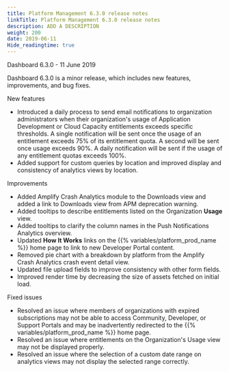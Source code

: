 ```yaml
---
title: Platform Management 6.3.0 release notes
linkTitle: Platform Management 6.3.0 release notes
description: ADD A DESCRIPTION
weight: 200
date: 2019-06-11
Hide_readingtime: true
---
```


Dashboard 6.3.0 - 11 June 2019

Dashboard 6.3.0 is a minor release, which includes new features, improvements, and bug fixes.

New features

* Introduced a daily process to send email notifications to organization administrators when their organization's usage of Application Development or Cloud Capacity entitlements exceeds specific thresholds. A single notification will be sent once the usage of an entitlement exceeds 75% of its entitlement quota. A second will be sent once usage exceeds 90%. A daily notification will be sent if the usage of any entitlement quotas exceeds 100%.
* Added support for custom queries by location and improved display and consistency of analytics views by location.

Improvements

* Added Amplify Crash Analytics module to the Downloads view and added a link to Downloads view from APM deprecation warning.
* Added tooltips to describe entitlements listed on the Organization **Usage** view.
* Added tooltips to clarify the column names in the Push Notifications Analytics overview.
* Updated **How It Works** links on the {{% variables/platform_prod_name %}} home page to link to new Developer Portal content.
* Removed pie chart with a breakdown by platform from the Amplify Crash Analytics crash event detail view.
* Updated file upload fields to improve consistency with other form fields.
* Improved render time by decreasing the size of assets fetched on initial load.

Fixed issues

* Resolved an issue where members of organizations with expired subscriptions may not be able to access Community, Developer, or Support Portals and may be inadvertently redirected to the {{% variables/platform_prod_name %}} home page.
* Resolved an issue where entitlements on the Organization's Usage view may not be displayed properly.
* Resolved an issue where the selection of a custom date range on analytics views may not display the selected range correctly.
